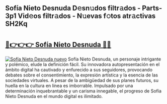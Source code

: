 ## Sofía Nieto Desnuda D𝚎sn𝚞dos filtr𝚊dos - Parts-3p1 Vid𝚎os filtr𝚊dos - N𝚞evas f𝚘tos atr𝚊ctivas SH2Kq

# <h2><a href="http://mb3pc1i.tromn.icu/?c=Sof%c3%ada+Nieto+Desnuda">🔗👉👉👉 Sofía Nieto Desnuda 🔗🔗</a></h2>

[![Sofía Nieto Desnuda nuevo](https://i.imgur.com/pEAQMta.gif)](http://mb3pc1i.tromn.icu/?c=Sof%c3%ada+Nieto+Desnuda)
Sofía Nieto Desnuda, un personaje intrigante y polémico, elude la definición fácil. Su innovadora autopresentación en el ámbito digital ha cautivado y enfurecido a sus seguidores, provocando debates sobre el consentimiento, la expresión artística y la esencia de las sociedades virtuales. A pesar de la ambigüedad de sus planes futuros, su huella en la cultura en línea es imborrable. Impulsado por una determinación inquebrantable y un carisma innegable, el progreso de Sofía Nieto Desnuda en el mundo digital es ilimitado.
